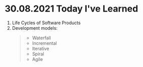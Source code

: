 # 30.08.2021 Today I've Learned
1. Life Cycles of Software Products
2. Development models:
   > * Waterfall
   > * Incremental
   > * Iterative
   > * Spiral
   > * Agile 
